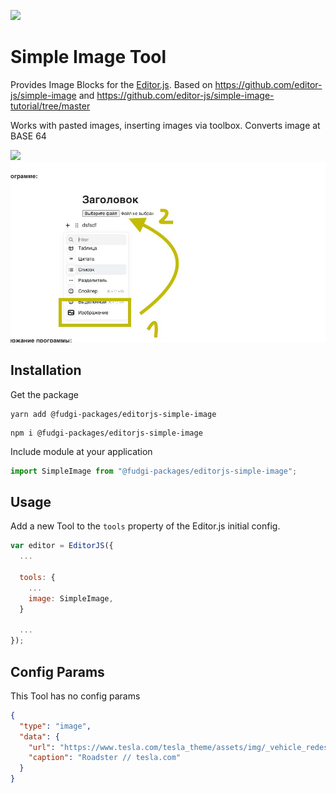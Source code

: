 ![](https://badgen.net/badge/Editor.js/v2.0/blue)

# Simple Image Tool

Provides Image Blocks for the [Editor.js](https://editorjs.io).
Based on https://github.com/editor-js/simple-image and https://github.com/editor-js/simple-image-tutorial/tree/master

Works with pasted images, inserting images via toolbox.
Converts image at BASE 64

![](assets/image-uploading.gif)
![](assets/image-toolbox.jpg)

## Installation

Get the package

```shell
yarn add @fudgi-packages/editorjs-simple-image
```

```shell
npm i @fudgi-packages/editorjs-simple-image
```

Include module at your application

```javascript
import SimpleImage from "@fudgi-packages/editorjs-simple-image";
```

## Usage

Add a new Tool to the `tools` property of the Editor.js initial config.

```javascript
var editor = EditorJS({
  ...

  tools: {
    ...
    image: SimpleImage,
  }

  ...
});
```

## Config Params

This Tool has no config params

```json
{
  "type": "image",
  "data": {
    "url": "https://www.tesla.com/tesla_theme/assets/img/_vehicle_redesign/roadster_and_semi/roadster/hero.jpg",
    "caption": "Roadster // tesla.com"
  }
}
```

